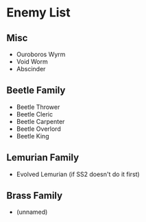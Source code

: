 # Enemy List
## Misc
- Ouroboros Wyrm
- Void Worm
- Abscinder

## Beetle Family
- Beetle Thrower
- Beetle Cleric
- Beetle Carpenter
- Beetle Overlord
- Beetle King

## Lemurian Family
- Evolved Lemurian (if SS2 doesn't do it first)

## Brass Family
- (unnamed)
